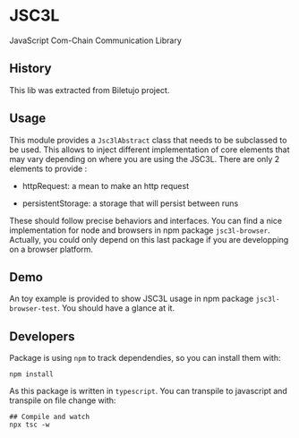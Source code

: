 # JSC3L

JavaScript Com-Chain Communication Library

## History

This lib was extracted from Biletujo project.

## Usage

This module provides a `Jsc3lAbstract` class that needs to be
subclassed to be used. This allows to inject different implementation
of core elements that may vary depending on where you are using the
JSC3L. There are only 2 elements to provide :

- httpRequest: a mean to make an http request

- persistentStorage: a storage that will persist between runs

These should follow precise behaviors and interfaces. You can find a
nice implementation for node and browsers in npm package
`jsc3l-browser`. Actually, you could only depend on this last package
if you are developping on a browser platform.

## Demo

An toy example is provided to show JSC3L usage in npm package `jsc3l-browser-test`.
You should have a glance at it.

## Developers

Package is using `npm` to track dependendies, so you can install them
with:

   ```shell
   npm install
   ```

As this package is written in `typescript`. You can transpile to
javascript and transpile on file change with:

   ```shell
   ## Compile and watch
   npx tsc -w
   ```